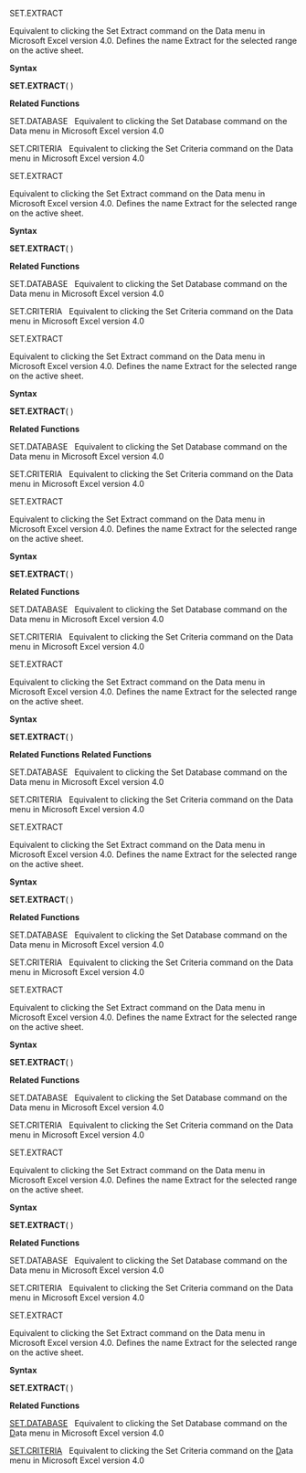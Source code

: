 SET.EXTRACT

Equivalent to clicking the Set Extract command on the Data menu in
Microsoft Excel version 4.0. Defines the name Extract for the selected
range on the active sheet.

**Syntax**

**SET.EXTRACT**( )

**Related Functions**

SET.DATABASE   Equivalent to clicking the Set Database command on the
Data menu in Microsoft Excel version 4.0

SET.CRITERIA   Equivalent to clicking the Set Criteria command on the
Data menu in Microsoft Excel version 4.0


SET.EXTRACT

Equivalent to clicking the Set Extract command on the Data menu in
Microsoft Excel version 4.0. Defines the name Extract for the selected
range on the active sheet.

**Syntax**

**SET.EXTRACT**( )

**Related Functions**

SET.DATABASE   Equivalent to clicking the Set Database command on the
Data menu in Microsoft Excel version 4.0

SET.CRITERIA   Equivalent to clicking the Set Criteria command on the
Data menu in Microsoft Excel version 4.0


SET.EXTRACT

Equivalent to clicking the Set Extract command on the Data menu in
Microsoft Excel version 4.0. Defines the name Extract for the selected
range on the active sheet.

**Syntax**

**SET.EXTRACT**( )

**Related Functions**

SET.DATABASE   Equivalent to clicking the Set Database command on the
Data menu in Microsoft Excel version 4.0

SET.CRITERIA   Equivalent to clicking the Set Criteria command on the
Data menu in Microsoft Excel version 4.0


SET.EXTRACT

Equivalent to clicking the Set Extract command on the Data menu in
Microsoft Excel version 4.0. Defines the name Extract for the selected
range on the active sheet.

**Syntax**

**SET.EXTRACT**( )

**Related Functions**

SET.DATABASE   Equivalent to clicking the Set Database command on the
Data menu in Microsoft Excel version 4.0

SET.CRITERIA   Equivalent to clicking the Set Criteria command on the
Data menu in Microsoft Excel version 4.0


SET.EXTRACT

Equivalent to clicking the Set Extract command on the Data menu in
Microsoft Excel version 4.0. Defines the name Extract for the selected
range on the active sheet.

**Syntax**

**SET.EXTRACT**( )

**Related Functions**
**Related Functions**

SET.DATABASE   Equivalent to clicking the Set Database command on the
Data menu in Microsoft Excel version 4.0

SET.CRITERIA   Equivalent to clicking the Set Criteria command on the
Data menu in Microsoft Excel version 4.0


SET.EXTRACT

Equivalent to clicking the Set Extract command on the Data menu in
Microsoft Excel version 4.0. Defines the name Extract for the selected
range on the active sheet.

**Syntax**

**SET.EXTRACT**( )

**Related Functions**

SET.DATABASE   Equivalent to clicking the Set Database command on the
Data menu in Microsoft Excel version 4.0

SET.CRITERIA   Equivalent to clicking the Set Criteria command on the
Data menu in Microsoft Excel version 4.0


SET.EXTRACT

Equivalent to clicking the Set Extract command on the Data menu in
Microsoft Excel version 4.0. Defines the name Extract for the selected
range on the active sheet.

**Syntax**

**SET.EXTRACT**( )

**Related Functions**

SET.DATABASE   Equivalent to clicking the Set Database command on the
Data menu in Microsoft Excel version 4.0

SET.CRITERIA   Equivalent to clicking the Set Criteria command on the
Data menu in Microsoft Excel version 4.0


SET.EXTRACT

Equivalent to clicking the Set Extract command on the Data menu in
Microsoft Excel version 4.0. Defines the name Extract for the selected
range on the active sheet.

**Syntax**

**SET.EXTRACT**( )

**Related Functions**

SET.DATABASE   Equivalent to clicking the Set Database command on the
Data menu in Microsoft Excel version 4.0

SET.CRITERIA   Equivalent to clicking the Set Criteria command on the
Data menu in Microsoft Excel version 4.0


SET.EXTRACT

Equivalent to clicking the Set Extract command on the Data menu in
Microsoft Excel version 4.0. Defines the name Extract for the selected
range on the active sheet.

**Syntax**

**SET.EXTRACT**( )

**Related Functions**

[SET.DATABASE](SET.DATABASE.md)   Equivalent to clicking the Set Database command on the
[D](D.md)ata menu in Microsoft Excel version 4.0

[SET.CRITERIA](SET.CRITERIA.md)   Equivalent to clicking the Set Criteria command on the
[D](D.md)ata menu in Microsoft Excel version 4.0


